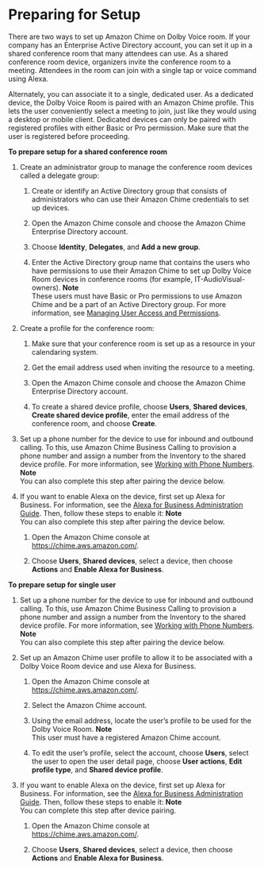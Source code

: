 # Preparing for Setup<a name="prepare-setup"></a>

There are two ways to set up Amazon Chime on Dolby Voice room\. If your company has an Enterprise Active Directory account, you can set it up in a shared conference room that many attendees can use\. As a shared conference room device, organizers invite the conference room to a meeting\. Attendees in the room can join with a single tap or voice command using Alexa\.

Alternately, you can associate it to a single, dedicated user\. As a dedicated device, the Dolby Voice Room is paired with an Amazon Chime profile\. This lets the user conveniently select a meeting to join, just like they would using a desktop or mobile client\. Dedicated devices can only be paired with registered profiles with either Basic or Pro permission\. Make sure that the user is registered before proceeding\.

**To prepare setup for a shared conference room**

1. Create an administrator group to manage the conference room devices called a delegate group:

   1. Create or identify an Active Directory group that consists of administrators who can use their Amazon Chime credentials to set up devices\.

   1. Open the Amazon Chime console and choose the Amazon Chime Enterprise Directory account\.

   1. Choose **Identity**, **Delegates**, and **Add a new group**\.

   1. Enter the Active Directory group name that contains the users who have permissions to use their Amazon Chime to set up Dolby Voice Room devices in conference rooms \(for example, IT\-AudioVisual\-owners\)\.
**Note**  
These users must have Basic or Pro permissions to use Amazon Chime and be a part of an Active Directory group\. For more information, see [Managing User Access and Permissions](manage-access.md)\.

1. Create a profile for the conference room:

   1. Make sure that your conference room is set up as a resource in your calendaring system\.

   1. Get the email address used when inviting the resource to a meeting\.

   1. Open the Amazon Chime console and choose the Amazon Chime Enterprise Directory account\.

   1. To create a shared device profile, choose **Users**, **Shared devices**, **Create shared device profile**, enter the email address of the conference room, and choose **Create**\.

1. Set up a phone number for the device to use for inbound and outbound calling\. To this, use Amazon Chime Business Calling to provision a phone number and assign a number from the Inventory to the shared device profile\. For more information, see [Working with Phone Numbers](phone-numbers.md)\.
**Note**  
You can also complete this step after pairing the device below\. 

1. If you want to enable Alexa on the device, first set up Alexa for Business\. For information, see the [Alexa for Business Administration Guide](https://docs.aws.amazon.com/a4b/latest/ag/what-is.html)\. Then, follow these steps to enable it:
**Note**  
You can also complete this step after pairing the device below\. 

   1. Open the Amazon Chime console at [https://chime\.aws\.amazon\.com/](https://chime.aws.amazon.com)\.

   1. Choose **Users**, **Shared devices**, select a device, then choose **Actions** and **Enable Alexa for Business**\.

**To prepare setup for single user**

1. Set up a phone number for the device to use for inbound and outbound calling\. To this, use Amazon Chime Business Calling to provision a phone number and assign a number from the Inventory to the shared device profile\. For more information, see [Working with Phone Numbers](phone-numbers.md)\.
**Note**  
You can also complete this step after pairing the device below\. 

1. Set up an Amazon Chime user profile to allow it to be associated with a Dolby Voice Room device and use Alexa for Business\.

   1. Open the Amazon Chime console at [https://chime\.aws\.amazon\.com/](https://chime.aws.amazon.com)\.

   1. Select the Amazon Chime account\.

   1. Using the email address, locate the user’s profile to be used for the Dolby Voice Room\.
**Note**  
This user must have a registered Amazon Chime account\.

   1.  To edit the user’s profile, select the account, choose **Users**, select the user to open the user detail page, choose **User actions**, **Edit profile type**, and **Shared device profile**\.

1. If you want to enable Alexa on the device, first set up Alexa for Business\. For information, see the [Alexa for Business Administration Guide](https://docs.aws.amazon.com/a4b/latest/ag/what-is.html)\. Then, follow these steps to enable it:
**Note**  
You can complete this step after device pairing\.

   1. Open the Amazon Chime console at [https://chime\.aws\.amazon\.com/](https://chime.aws.amazon.com)\.

   1. Choose **Users**, **Shared devices**, select a device, then choose **Actions** and **Enable Alexa for Business**\.